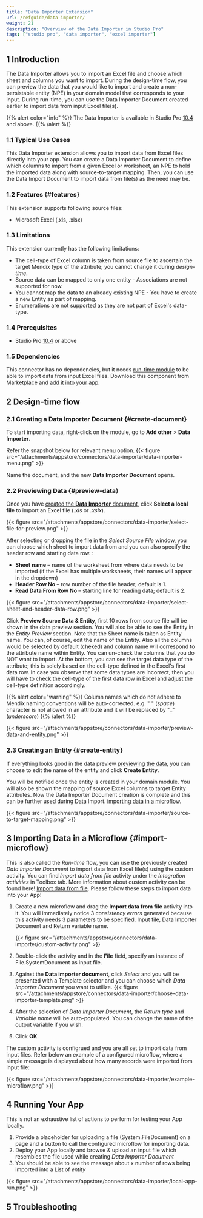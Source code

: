 ```yaml
---
title: "Data Importer Extension"
url: /refguide/data-importer/
weight: 21
description: "Overview of the Data Importer in Studio Pro"
tags: ["studio pro", "data importer", "excel importer"]
---
```


## 1 Introduction

The Data Importer allows you to import an Excel file and choose which sheet and columns you want to import. During the design-time flow, you can preview the data that you would like to import and create a non-persistable entity (NPE) in your domain model that corresponds to your input. During run-time, you can use the Data Importer Document created earlier to import data from input Excel file(s).

{{% alert color="info" %}}
The Data Importer is available in Studio Pro [10.4](/releasenotes/studio-pro/10.4/) and above.
{{% /alert %}}

### 1.1 Typical Use Cases

This Data Importer extension allows you to import data from Excel files directly into your app. You can create a Data Importer Document to define which columns to import from a given Excel or worksheet, an NPE to hold the imported data along with source-to-target mapping. Then, you can use the Data Import Document to import data from file(s) as the need may be.

### 1.2 Features {#features}

This extension supports following source files:

* Microsoft Excel (.xls, .xlsx)


### 1.3 Limitations

This extension currently has the following limitations:

* The cell-type of Excel column is taken from source file to ascertain the target Mendix type of the attribute; you cannot change it during *design-time*.
* Source data can be mapped to only one entity - Associations are not supported for now.
* You cannot map the data to an already existing NPE - You have to create a new Entity as part of mapping.
* Enumerations are not supported as they are not part of Excel's data-type.

### 1.4 Prerequisites

* Studio Pro [10.4](/releasenotes/studio-pro/10.4/) or above


### 1.5  Dependencies

This connector has no dependencies, but it needs [run-time module](https://marketplace.mendix.com/link/component/219833) to be able to import data from input Excel files. Download this component from Marketplace and [add it into your app](/appstore/general/app-store-content/#install).

## 2 Design-time flow

### 2.1 Creating a Data Importer Document {#create-document}

To start importing data, right-click on the module, go to **Add other** > **Data Importer**.

Refer the snapshot below for relevant menu option.
{{< figure src="/attachments/appstore/connectors/data-importer/data-importer-menu.png" >}}

Name the document, and the new **Data Importer Document** opens. 

### 2.2 Previewing Data {#preview-data}

Once you have [created the **Data Importer** document](#create-document), click **Select a local file** to import an Excel file (*.xls* or *.xslx*).

{{< figure src="/attachments/appstore/connectors/data-importer/select-file-for-preview.png" >}}

After selecting or dropping the file in the *Select Source File* window, you can choose which sheet to import data from and you can also specify the header row and starting data row. :

* **Sheet name** – name of the worksheet from where data needs to be imported (if the Excel has multiple worksheets, their names will appear in the dropdown)
* **Header Row No** – row number of the file header; default is 1.
* **Read Data From Row No** – starting line for reading data; default is 2.

{{< figure src="/attachments/appstore/connectors/data-importer/select-sheet-and-header-data-row.png" >}}

Click **Preview Source Data & Entity**, first 10 rows from source file will be shown in the data preview section. You will also be able to see the Entity in the *Entity Preview* section. Note that the Sheet name is taken as Entity name. You can, of course, edit the name of the Entity. Also all the columns would be selected by default (cheked) and column name will correspond to the attribute name within Entity. You can un-check the columns that you do NOT want to import. At the bottom, you can see the target data type of the attribute; this is solely based on the cell-type defined in the Excel's first data row. In case you observe that some data types are incorrect, then you will have to check the cell-type of the first data row in Excel and adjust the cell-type definition accordingly.

{{% alert color="warning" %}} Column names which do not adhere to Mendix naming conventions will be auto-corrected. e.g. " " (*space*) character is not allowed in an attribute and it will be replaced by "_" (*underscore*) {{% /alert %}}

{{< figure src="/attachments/appstore/connectors/data-importer/preview-data-and-entity.png" >}}

### 2.3 Creating an Entity {#create-entity}

If everything looks good in the data preview [previewing the data](#preview-data), you can choose to edit the name of the entity and click **Create Entity**. 

You will be notified once the entity is created in your domain module. You will also be shown the mapping of source Excel columns to target Entity attributes. Now the Data Importer Document creation is complete and this can be further used during Data Import. [importing data in a microflow](#import-microflow).

{{< figure src="/attachments/appstore/connectors/data-importer/source-to-target-mapping.png" >}}

## 3 Importing Data in a Microflow {#import-microflow}

This is also called the *Run-time* flow, you can use the previously created *Data Importer Document* to import data from Excel file(s) using the custom activity. You can find *Import data from file* activity under the *Integration activities* in Toolbox tab. More information about custom activity can be found here! [Import data from file](/refguide/data-importer-activity/). Please follow these steps to import data into your App!

1. Create a new microflow and drag the **Import data from file** activity into it. You will immediately notice 3 *consistency errors* generated because this activity needs 3 parameters to be specified. Input file, Data Importer Document and Return variable name.

   {{< figure src="/attachments/appstore/connectors/data-importer/custom-activity.png" >}}
   
3. Double-click the activity and in the **File** field, specify an instance of File.SystemDocument as input file.
4. Against the **Data importer document**, click *Select* and you will be presented with a Template selector and you can choose which *Data Importer Document* you want to utilize.
  {{< figure src="/attachments/appstore/connectors/data-importer/choose-data-importer-template.png" >}}

6. After the selection of *Data Importer Document*, the *Return type* and *Variable name* will be auto-populated. You can change the name  of the output variable if you wish.
7. Click **OK**.

The custom activity is configrued and you are all set to import data from input files. Refer below an example of a configured microflow, where a simple message is displayed about how many records were imported from input file:

{{< figure src="/attachments/appstore/connectors/data-importer/example-microflow.png" >}}

## 4 Running Your App

This is not an exhaustive list of actions to perform for testing your App locally.
1. Provide a placeholder for uploading a file (System.FileDocument) on a page and a button to call the configured microflow for importing data. 
2. Deploy your App locally and browse & upload an input file which resembles the file used while creating *Data Importer Document*
3. You should be able to see the message about x number of rows being imported into a List of *entity*

{{< figure src="/attachments/appstore/connectors/data-importer/local-app-run.png" >}}

## 5 Troubleshooting 


